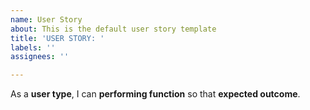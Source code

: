 ```yaml
---
name: User Story
about: This is the default user story template
title: 'USER STORY: '
labels: ''
assignees: ''

---
```


As a **user type**, I can **performing function** so that **expected outcome**.
